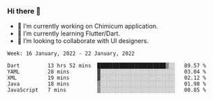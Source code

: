 ### Hi there 👋

<!--
**devcat37/devcat37** is a ✨ _special_ ✨ repository because its `README.md` (this file) appears on your GitHub profile.-->


- 🔭 I’m currently working on Chimicum application.
- 🌱 I’m currently learning Flutter/Dart.
- 👯 I’m looking to collaborate with UI designers.
<!-- - 🤔 I’m looking for help with ... -->

<!--START_SECTION:waka-->
```text
Week: 16 January, 2022 - 22 January, 2022

Dart         13 hrs 52 mins  ██████████████████████▒░░   89.57 % 
YAML         28 mins         ▓░░░░░░░░░░░░░░░░░░░░░░░░   03.04 % 
XML          19 mins         ▓░░░░░░░░░░░░░░░░░░░░░░░░   02.12 % 
Java         18 mins         ▒░░░░░░░░░░░░░░░░░░░░░░░░   01.98 % 
JavaScript   7 mins          ▒░░░░░░░░░░░░░░░░░░░░░░░░   00.85 % 
```
<!--END_SECTION:waka-->
